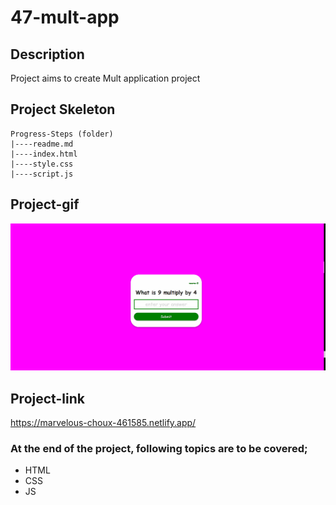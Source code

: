 # 47-mult-app
## Description
Project aims to create Mult application project
## Project Skeleton
```
Progress-Steps (folder)
|----readme.md
|----index.html
|----style.css
|----script.js
```
## Project-gif
![IOS-Calculator](https://github.com/achieve-software/achieve-software/blob/main/img/mult-app.gif?raw=true)
## Project-link
https://marvelous-choux-461585.netlify.app/
### At the end of the project, following topics are to be covered;
- HTML
- CSS
- JS
